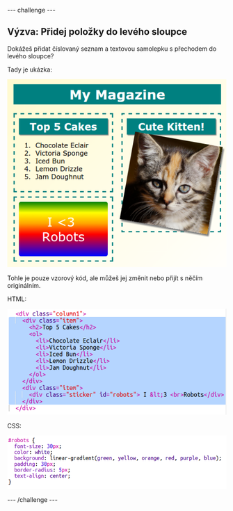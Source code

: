 \--- challenge \---

## Výzva: Přidej položky do levého sloupce

Dokážeš přidat číslovaný seznam a textovou samolepku s přechodem do levého sloupce?

Tady je ukázka:

![snímek obrazovky](images/magazine-challenge1-example.png)

Tohle je pouze vzorový kód, ale můžeš jej změnit nebo přijít s něčím originálním.

HTML:

![snímek obrazovky](images/magazine-challenge1.png)

CSS:

![snímek obrazovky](images/magazine-challenge1-style.png)

\--- /challenge \---